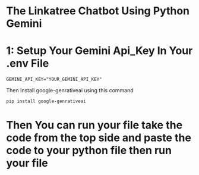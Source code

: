 # The Linkatree Chatbot Using Python Gemini 

# 1:  Setup Your Gemini Api_Key In Your .env File

```
GEMINI_API_KEY="YOUR_GEMINI_API_KEY"
```

Then Install google-genrativeai using this command 
```bash
pip install google-genrativeai
```

# Then You can run your file take the code from the top side and paste the code to your python file then run your file
